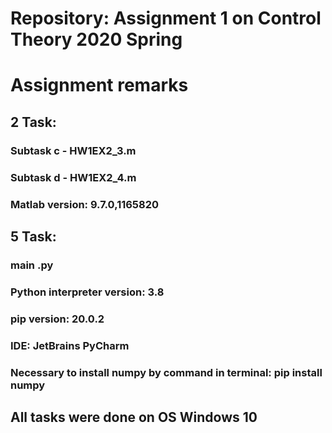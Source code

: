 # Repository: Assignment 1 on Control Theory 2020 Spring

# Assignment remarks

## 2 Task:
### Subtask c - HW1EX2_3.m
### Subtask d - HW1EX2_4.m
### Matlab version: 9.7.0,1165820

## 5 Task:
### main .py
### Python interpreter version: 3.8 
### pip version: 20.0.2
### IDE: JetBrains PyCharm
### Necessary to install numpy by command in terminal: pip install numpy

## All tasks were done on OS Windows 10
